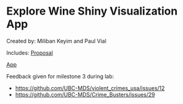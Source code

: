 # Explore Wine Shiny Visualization App

Created by: Miliban Keyim and Paul Vial

Includes:
[Proposal](https://github.com/mkeyim/wine_viz_mkpv/blob/master/doc/proposal.md)

[App](https://pall-v.shinyapps.io/wine_viz_mkpv/)

Feedback given for milestone 3 during lab:
- https://github.com/UBC-MDS/violent_crimes_usa/issues/12
- https://github.com/UBC-MDS/Crime_Busters/issues/29
